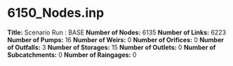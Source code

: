 # 6150_Nodes.inp
**Title:** Scenario Run :  BASE
**Number of Nodes:** 6135
**Number of Links:** 6223
**Number of Pumps:** 16
**Number of Weirs:** 0
**Number of Orifices:** 0
**Number of Outfalls:** 3
**Number of Storages:** 15
**Number of Outlets:** 0
**Number of Subcatchments:** 0
**Number of Raingages:** 0
